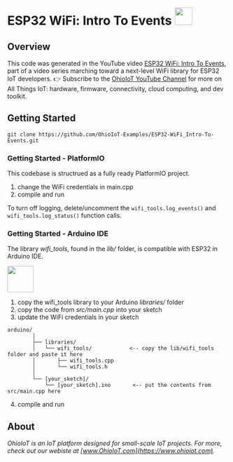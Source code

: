 # ESP32 WiFi: Intro To Events <img src="https://www.ohioiot.com/images/logo.jpg" width=40px >


## Overview

This code was generated in the YouTube video [ESP32 WiFi: Intro To Events](https://www.youtube.com/watch?v=AT4uNl0lJK8&list=PLAilpW21Y-LAHbQl6HvIWl0VDeJ9daaME), part of a video series marching toward a next-level WiFi library for ESP32 IoT developers.  👉 Subscribe to the [OhioIoT YouTube Channel](https://www.youtube.com/@OhioIoT?sub_confirmation=1) for more on All Things IoT: hardware, firmware, connectivity, cloud computing, and dev toolkit.


## Getting Started
```
git clone https://github.com/OhioIoT-Examples/ESP32-WiFi_Intro-To-Events.git
```



### Getting Started - PlatformIO
This codebase is structrued as a fully ready PlatformIO project.
1. change the WiFi credentials in main.cpp
1. compile and run

To turn off logging, delete/uncomment the `wifi_tools.log_events()` and `wifi_tools.log_status()` function calls.



### Getting Started - Arduino IDE 

The library *wifi_tools*, found in the *lib/* folder, is compatible with ESP32 in Arduino IDE.

<image src="https://www.ohioiot.com/images/arduino_ide_friendly.png" width=60px ></image>

1. copy the wifi_tools library to your Arduino *libraries/* folder
2. copy the code from *src/main.cpp* into your sketch
3. update the WiFi credentials in your sketch

```
arduino/						
		│						
		├── libraries/        		
		│   └── wifi_tools/            <-- copy the lib/wifi_tools folder and paste it here
		│      	├── wifi_tools.cpp		
		│       └── wifi_tools.h 		
		│  	 								
		└── [your_sketch]/             	
			└── [your_sketch].ino		<-- put the contents from src/main.cpp here
```
4. compile and run

## About
*OhioIoT is an IoT platform designed for small-scale IoT projects.  For more, check out our webiste at [www.OhioIoT.com](https://www.ohioiot.com).*
